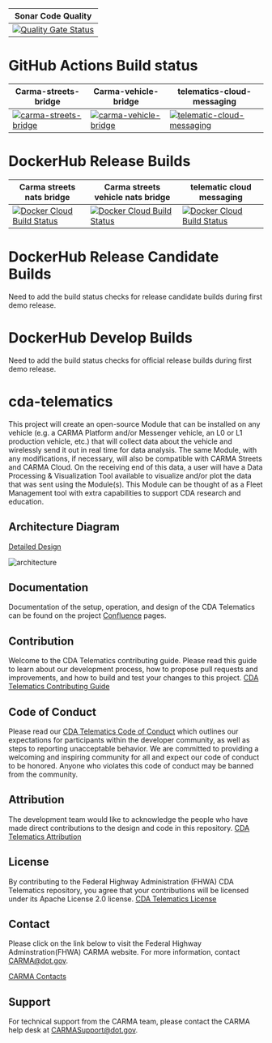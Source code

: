 | Sonar Code Quality |
|--------------------|
[![Quality Gate Status](https://sonarcloud.io/api/project_badges/measure?project=usdot-fhwa-stol_cda-telematics&metric=alert_status)](https://sonarcloud.io/dashboard?id=usdot-fhwa-stol_cda-telematics) |

# GitHub Actions Build status
| Carma-streets-bridge | Carma-vehicle-bridge | telematics-cloud-messaging |
|-----|-----|-----|
[![carma-streets-bridge](https://github.com/usdot-fhwa-stol/cda-telematics/actions/workflows/carma-streets-bridge.yml/badge.svg?branch=feature_gha)](https://github.com/usdot-fhwa-stol/cda-telematics/actions/workflows/carma-streets-bridge.yml) | [![carma-vehicle-bridge](https://github.com/usdot-fhwa-stol/cda-telematics/actions/workflows/carma-vehicle-bridge.yml/badge.svg)](https://github.com/usdot-fhwa-stol/cda-telematics/actions/workflows/carma-vehicle-bridge.yml) | [![telematic-cloud-messaging](https://github.com/usdot-fhwa-stol/cda-telematics/actions/workflows/telematic-cloud-messaging.yml/badge.svg)](https://github.com/usdot-fhwa-stol/cda-telematics/actions/workflows/telematic-cloud-messaging.yml)

# DockerHub Release Builds
| Carma streets nats bridge | Carma streets vehicle nats bridge | telematic cloud messaging |
|-----|-----|-----|
[![Docker Cloud Build Status](https://img.shields.io/docker/cloud/build/usdotfhwastoldev/carma_street_nats_bridge?label=carma_street_nats_bridge)](https://hub.docker.com/repository/docker/usdotfhwastoldev/carma_street_nats_bridge) | [![Docker Cloud Build Status](https://img.shields.io/docker/cloud/build/usdotfhwastoldev/carma_vehicle_nats_bridge?label=carma_vehicle_nats_bridge)](https://hub.docker.com/repository/docker/usdotfhwastoldev/carma_vehicle_nats_bridge) | [![Docker Cloud Build Status](https://img.shields.io/docker/cloud/build/usdotfhwastoldev/telematic_cloud_messaging?label=telematic_cloud_messaging)](https://hub.docker.com/repository/docker/usdotfhwastoldev/telematic_cloud_messaging)
# DockerHub Release Candidate Builds
Need to add the build status checks for release candidate builds during first demo release.
# DockerHub Develop Builds
Need to add the build status checks for official release builds during first demo release.

# cda-telematics
This project will create an open-source Module that can be installed on any vehicle (e.g. a CARMA Platform and/or Messenger vehicle, an L0 or L1 production vehicle, etc.) that will collect data about the vehicle and wirelessly send it out in real time for data analysis. The same Module, with any modifications, if necessary, will also be compatible with CARMA Streets and CARMA Cloud. On the receiving end of this data, a user will have a Data Processing & Visualization Tool available to visualize and/or plot the data that was sent using the Module(s). This Module can be thought of as a Fleet Management tool with extra capabilities to support CDA research and education.

## Architecture Diagram
[Detailed Design](https://usdot-carma.atlassian.net/wiki/spaces/WFD2/pages/2230321179/Detailed+System+Design)
  
![architecture](https://user-images.githubusercontent.com/34483068/171265484-67177ebb-69f7-4286-9602-016043079958.png)


## Documentation
Documentation of the setup, operation, and design of the CDA Telematics can be found on the project [Confluence](https://usdot-carma.atlassian.net/wiki/spaces/WFD2/overview) pages. 


## Contribution
Welcome to the CDA Telematics contributing guide. Please read this guide to learn about our development process, how to propose pull requests and improvements, and how to build and test your changes to this project. [CDA Telematics Contributing Guide](Contributing.md) 

## Code of Conduct 
Please read our [CDA Telematics Code of Conduct](Code_of_Conduct.md) which outlines our expectations for participants within the developer community, as well as steps to reporting unacceptable behavior. We are committed to providing a welcoming and inspiring community for all and expect our code of conduct to be honored. Anyone who violates this code of conduct may be banned from the community.

## Attribution
The development team would like to acknowledge the people who have made direct contributions to the design and code in this repository. [CDA Telematics Attribution](ATTRIBUTION.md) 

## License
By contributing to the Federal Highway Administration (FHWA) CDA Telematics repository, you agree that your contributions will be licensed under its Apache License 2.0 license. [CDA Telematics License](<docs/License.md>)

## Contact
Please click on the link below to visit the Federal Highway Adminstration(FHWA) CARMA website. For more information, contact CARMA@dot.gov.

[CARMA Contacts](https://highways.dot.gov/research/research-programs/operations/CARMA)

## Support
For technical support from the CARMA team, please contact the CARMA help desk at CARMASupport@dot.gov.
